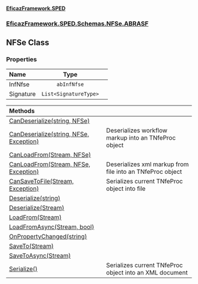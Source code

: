 #### [EficazFramework.SPED](EficazFrameworkSPED.md 'EficazFramework SPED')
### [EficazFramework.SPED.Schemas.NFSe.ABRASF](EficazFramework.SPED.Schemas.NFSe.ABRASF.md 'EficazFramework.SPED.Schemas.NFSe.ABRASF')

## NFSe Class
### Properties

| Name | Type | |
| :--- | :---: | :--- |
| InfNfse | `abInfNfse` |  |
| Signature | `List<SignatureType>` |  |

| Methods | |
| :--- | :--- |
| [CanDeserialize(string, NFSe)](EficazFramework.SPED.Schemas.NFSe.ABRASF/NFSe/CanDeserialize(string,NFSe).md 'EficazFramework.SPED.Schemas.NFSe.ABRASF.NFSe.CanDeserialize(string, EficazFramework.SPED.Schemas.NFSe.ABRASF.NFSe)') | |
| [CanDeserialize(string, NFSe, Exception)](EficazFramework.SPED.Schemas.NFSe.ABRASF/NFSe/CanDeserialize(string,NFSe,Exception).md 'EficazFramework.SPED.Schemas.NFSe.ABRASF.NFSe.CanDeserialize(string, EficazFramework.SPED.Schemas.NFSe.ABRASF.NFSe, System.Exception)') | Deserializes workflow markup into an TNfeProc object |
| [CanLoadFrom(Stream, NFSe)](EficazFramework.SPED.Schemas.NFSe.ABRASF/NFSe/CanLoadFrom(Stream,NFSe).md 'EficazFramework.SPED.Schemas.NFSe.ABRASF.NFSe.CanLoadFrom(System.IO.Stream, EficazFramework.SPED.Schemas.NFSe.ABRASF.NFSe)') | |
| [CanLoadFrom(Stream, NFSe, Exception)](EficazFramework.SPED.Schemas.NFSe.ABRASF/NFSe/CanLoadFrom(Stream,NFSe,Exception).md 'EficazFramework.SPED.Schemas.NFSe.ABRASF.NFSe.CanLoadFrom(System.IO.Stream, EficazFramework.SPED.Schemas.NFSe.ABRASF.NFSe, System.Exception)') | Deserializes xml markup from file into an TNfeProc object |
| [CanSaveToFile(Stream, Exception)](EficazFramework.SPED.Schemas.NFSe.ABRASF/NFSe/CanSaveToFile(Stream,Exception).md 'EficazFramework.SPED.Schemas.NFSe.ABRASF.NFSe.CanSaveToFile(System.IO.Stream, System.Exception)') | Serializes current TNfeProc object into file |
| [Deserialize(string)](EficazFramework.SPED.Schemas.NFSe.ABRASF/NFSe/Deserialize(string).md 'EficazFramework.SPED.Schemas.NFSe.ABRASF.NFSe.Deserialize(string)') | |
| [Deserialize(Stream)](EficazFramework.SPED.Schemas.NFSe.ABRASF/NFSe/Deserialize(Stream).md 'EficazFramework.SPED.Schemas.NFSe.ABRASF.NFSe.Deserialize(System.IO.Stream)') | |
| [LoadFrom(Stream)](EficazFramework.SPED.Schemas.NFSe.ABRASF/NFSe/LoadFrom(Stream).md 'EficazFramework.SPED.Schemas.NFSe.ABRASF.NFSe.LoadFrom(System.IO.Stream)') | |
| [LoadFromAsync(Stream, bool)](EficazFramework.SPED.Schemas.NFSe.ABRASF/NFSe/LoadFromAsync(Stream,bool).md 'EficazFramework.SPED.Schemas.NFSe.ABRASF.NFSe.LoadFromAsync(System.IO.Stream, bool)') | |
| [OnPropertyChanged(string)](EficazFramework.SPED.Schemas.NFSe.ABRASF/NFSe/OnPropertyChanged(string).md 'EficazFramework.SPED.Schemas.NFSe.ABRASF.NFSe.OnPropertyChanged(string)') | |
| [SaveTo(Stream)](EficazFramework.SPED.Schemas.NFSe.ABRASF/NFSe/SaveTo(Stream).md 'EficazFramework.SPED.Schemas.NFSe.ABRASF.NFSe.SaveTo(System.IO.Stream)') | |
| [SaveToAsync(Stream)](EficazFramework.SPED.Schemas.NFSe.ABRASF/NFSe/SaveToAsync(Stream).md 'EficazFramework.SPED.Schemas.NFSe.ABRASF.NFSe.SaveToAsync(System.IO.Stream)') | |
| [Serialize()](EficazFramework.SPED.Schemas.NFSe.ABRASF/NFSe/Serialize().md 'EficazFramework.SPED.Schemas.NFSe.ABRASF.NFSe.Serialize()') | Serializes current TNfeProc object into an XML document |
